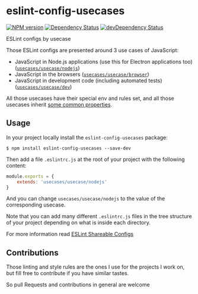 eslint-config-usecases
======================

[![NPM version](http://img.shields.io/npm/v/eslint-config-usecases.svg)](https://www.npmjs.org/package/eslint-config-usecases)
[![Dependency Status](https://david-dm.org/madarche/eslint-config-usecases.svg)](https://david-dm.org/madarche/eslint-config-usecases)
[![devDependency Status](https://david-dm.org/madarche/eslint-config-usecases/dev-status.svg)](https://david-dm.org/madarche/eslint-config-usecases#info=devDependencies)

ESLint configs by usecase

Those ESLint configs are presented around 3 use cases of JavaScript:

* JavaScript in Node.js applications (use this for Electron applications too) ([`usecases/usecase/nodejs`](./usecase/nodejs.js))
* JavaScript in the browsers ([`usecases/usecase/browser`](./usecase/browser.js))
* JavaScript in development code (including automated tests) ([`usecases/usecase/dev`](./usecase/dev.js))

All those usecases have their special env and rules set, and all those usecases
inherit [some common properties](./usecase/lib/common.js).


Usage
-----

In your project locally install the `eslint-config-usecases` package:

    $ npm install eslint-config-usecases --save-dev

Then add a file `.eslintrc.js` at the root of your project with the following content:

```javascript
module.exports = {
    extends: 'usecases/usecase/nodejs'
}
```

And you can change `usecases/usecase/nodejs` to the value of the corresponding
usecase.


Note that you can add many different `.eslintrc.js` files in the tree structure
of your project depending on  what is inside each directory.

For more information read [ESLint Shareable Configs](http://eslint.org/docs/developer-guide/shareable-configs)


Contributions
-------------

Those linting and style rules are the ones I use for the projects I work on, but
fill free to contribute if you have similar tastes.

So pull Requests and contributions in general are welcome
